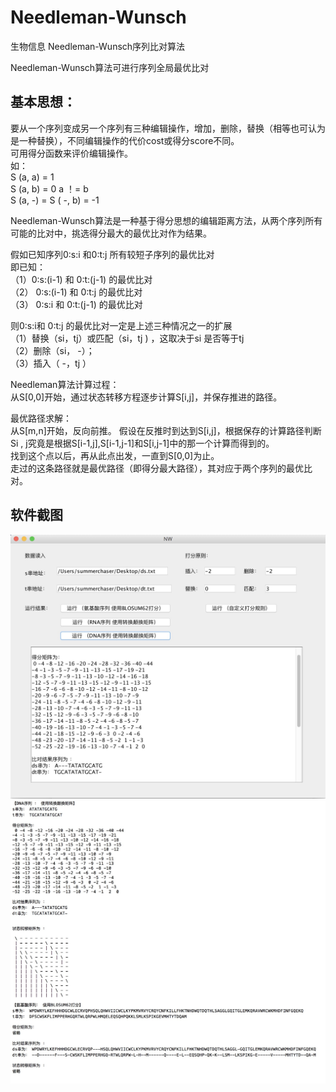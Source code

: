 # Needleman-Wunsch
生物信息     Needleman-Wunsch序列比对算法  
  
Needleman-Wunsch算法可进行序列全局最优比对  
  
## 基本思想： 
要从一个序列变成另一个序列有三种编辑操作，增加，删除，替换（相等也可认为是一种替换），不同编辑操作的代价cost或得分score不同。  
可用得分函数来评价编辑操作。  
如：  
S (a, a) = 1  
S (a, b) = 0   a ！= b	  
S (a, -) = S ( -, b) = -1   
  
Needleman-Wunsch算法是一种基于得分思想的编辑距离方法，从两个序列所有可能的比对中，挑选得分最大的最优比对作为结果。  
  
假如已知序列0:s:i 和0:t:j 所有较短子序列的最优比对    
即已知：    
	（1）0:s:(i-1)  和 0:t:(j-1) 的最优比对     
	（2） 0:s:(i-1) 和 0:t:j  的最优比对    
	（3） 0:s:i  和 0:t:(j-1) 的最优比对    
   
则0:s:i和 0:t:j 的最优比对一定是上述三种情况之一的扩展    
（1）替换（si，tj）或匹配（si，tj ) ，这取决于si 是否等于tj   
（2）删除（si， -）；  
（3）插入（ -，tj ）    

Needleman算法计算过程：  
从S[0,0]开始，通过状态转移方程逐步计算S[i,j]，并保存推进的路径。  
   
最优路径求解：    
从S[m,n]开始，反向前推。 
假设在反推时到达到S[i,j]，根据保存的计算路径判断Si , j究竟是根据S[i-1,j],S[i-1,j-1]和S[i,j-1]中的那一个计算而得到的。     
找到这个点以后，再从此点出发，一直到S[0,0]为止。      
走过的这条路径就是最优路径（即得分最大路径），其对应于两个序列的最优比对。     

         

## 软件截图

<img src="nw_1.jpg">
<img src="nw_2.jpg">
